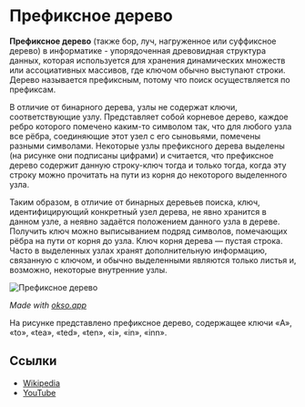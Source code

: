 # Префиксное дерево

**Префиксное дерево** (также бор, луч, нагруженное или суффиксное дерево) в информатике - упорядоченная древовидная
структура данных, которая используется для хранения динамических множеств или ассоциативных массивов, где
ключом обычно выступают строки. Дерево называется префиксным, потому что поиск осуществляется по префиксам.

В отличие от бинарного дерева, узлы не содержат ключи, соответствующие узлу. Представляет собой корневое дерево, каждое
ребро которого помечено каким-то символом так, что для любого узла все рёбра, соединяющие этот узел с его сыновьями,
помечены разными символами. Некоторые узлы префиксного дерева выделены (на рисунке они подписаны цифрами) и считается,
что префиксное дерево содержит данную строку-ключ тогда и только тогда, когда эту строку можно прочитать на пути из
корня до некоторого выделенного узла.

Таким образом, в отличие от бинарных деревьев поиска, ключ, идентифицирующий конкретный узел дерева, не явно хранится в
данном узле, а неявно задаётся положением данного узла в дереве. Получить ключ можно выписыванием подряд символов,
помечающих рёбра на пути от корня до узла. Ключ корня дерева — пустая строка. Часто в выделенных узлах хранят
дополнительную информацию, связанную с ключом, и обычно выделенными являются только листья и, возможно, некоторые
внутренние узлы.

![Префиксное дерево](./images/trie.jpg)

*Made with [okso.app](https://okso.app)*

На рисунке представлено префиксное дерево, содержащее ключи «A», «to», «tea», «ted», «ten», «i», «in», «inn».

## Ссылки

- [Wikipedia](https://ru.wikipedia.org/wiki/%D0%9F%D1%80%D0%B5%D1%84%D0%B8%D0%BA%D1%81%D0%BD%D0%BE%D0%B5_%D0%B4%D0%B5%D1%80%D0%B5%D0%B2%D0%BE)
- [YouTube](https://www.youtube.com/watch?v=zIjfhVPRZCg&list=PLLXdhg_r2hKA7DPDsunoDZ-Z769jWn4R8&index=7&t=0s)
